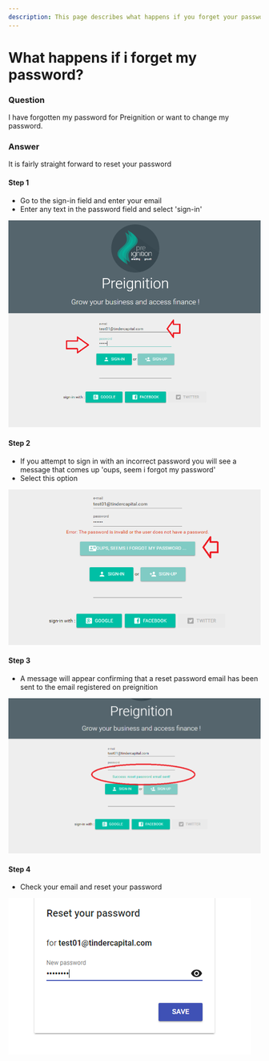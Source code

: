```yaml
---
description: This page describes what happens if you forget your password
---
```


# What happens if i forget my password?

### Question

I have forgotten my password for Preignition or want to change my password.

### Answer

It is fairly straight forward to reset your password

#### Step 1

* Go to the sign-in field and enter your email
* Enter any text in the password field and select 'sign-in'

![](../.gitbook/assets/image%20%2864%29.png)

#### Step 2

* If you attempt to sign in with an incorrect password you will see a message that comes up 'oups, seem i forgot my password'
* Select this option

![](../.gitbook/assets/image%20%2853%29.png)

#### Step 3

* A message will appear confirming that a reset password email has been sent to the email registered on preignition

![](../.gitbook/assets/image%20%2844%29.png)

#### Step 4

* Check your email and reset your password

![](../.gitbook/assets/image%20%288%29.png)

